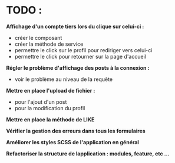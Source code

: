 # TODO : 

**Affichage d'un compte tiers lors du clique sur celui-ci :**
  - créer le composant
  - créer la méthode de service
  - permettre le click sur le profil pour rediriger vers celui-ci
  - permettre le click pour retourner sur la page d'accueil
   
**Régler le problème d'affichage des posts à la connexion :**
 - voir le problème au niveau de la requête

**Mettre en place l'upload de fichier :**
  - pour l'ajout d'un post
  - pour la modification du profil

**Mettre en place la méthode de LIKE**

**Vérifier la gestion des erreurs dans tous les formulaires**

**Améliorer les styles SCSS de l'application en général**

**Refactoriser la structure de lapplication : modules, feature, etc ...**
